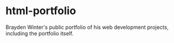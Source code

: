 # html-portfolio
Brayden Winter's public portfolio of his web development projects, including the portfolio itself.
